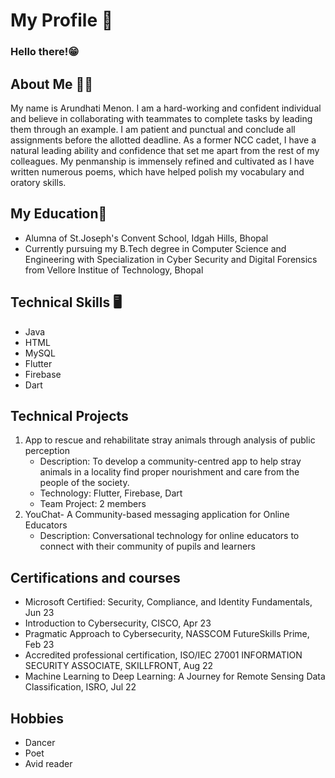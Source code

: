 # My Profile 👋
### Hello there!😁

## About Me 👩🏽
My name is Arundhati Menon. I am a hard-working and confident individual and believe in collaborating with teammates to complete tasks by leading them through an example. I am patient and punctual and conclude all assignments before the allotted deadline. As a former NCC cadet, I have a natural leading ability and confidence that set me apart from the rest of my colleagues. My penmanship is immensely refined and cultivated as I have written numerous poems, which have helped polish my vocabulary and oratory skills.
## My Education📖
- Alumna of St.Joseph's Convent School, Idgah Hills, Bhopal
- Currently pursuing my B.Tech degree in Computer Science and Engineering with Specialization in Cyber Security and Digital Forensics from Vellore Institue of Technology, Bhopal
## Technical Skills 🖥️
- Java
- HTML
- MySQL
- Flutter
- Firebase
- Dart

## Technical Projects
1.  App to rescue and rehabilitate stray animals through analysis of public perception
    - Description: To develop a community-centred app to help stray animals in a locality find proper nourishment and care from the people of the society.
    - Technology: Flutter, Firebase, Dart
    - Team Project: 2 members
2. YouChat- A Community-based messaging application for Online Educators
   - Description: Conversational technology for online educators to connect with their community of pupils and learners 

## Certifications and courses
- Microsoft Certified: Security, Compliance, and Identity Fundamentals, Jun 23
- Introduction to Cybersecurity, CISCO, Apr 23
- Pragmatic Approach to Cybersecurity, NASSCOM FutureSkills Prime, Feb 23
- Accredited professional certification, ISO/IEC 27001 INFORMATION SECURITY ASSOCIATE, SKILLFRONT, Aug 22
- Machine Learning to Deep Learning: A Journey for Remote Sensing Data Classification, ISRO, Jul 22

## Hobbies
- Dancer
- Poet
- Avid reader


<!--
**arundhatimenon/arundhatimenon** is a ✨ _special_ ✨ repository because its `README.md` (this file) appears on your GitHub profile.

Here are some ideas to get you started:

- 🔭 I’m currently working on ...
- 🌱 I’m currently learning ...
- 👯 I’m looking to collaborate on ...
- 🤔 I’m looking for help with ...
- 💬 Ask me about ...
- 📫 How to reach me: ...
- 😄 Pronouns: ...
- ⚡ Fun fact: ...
-->
